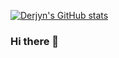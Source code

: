 [![Derjyn's GitHub stats](https://github-readme-stats.vercel.app/api?username=Derjyn)](https://github.com/Derjyn/github-readme-stats)

### Hi there 👋

<!--
**Derjyn/Derjyn** is a ✨ _special_ ✨ repository because its `README.md` (this file) appears on your GitHub profile.

Here are some ideas to get you started:

- 🔭 I’m currently working on ...
- 🌱 I’m currently learning ...
- 👯 I’m looking to collaborate on ...
- 🤔 I’m looking for help with ...
- 💬 Ask me about ...
- 📫 How to reach me: ...
- 😄 Pronouns: ...
- ⚡ Fun fact: ...
-->
